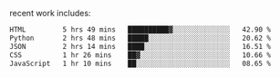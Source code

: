
<!--<img width="1415" height="100" alt="blu" src="https://github.com/rdsilva01/rdsilva01/assets/101207588/deb060e5-d035-4f09-b511-e3f50605b207">-->

<!-- \> Enthusiastic about developing and building solutions <br>
\> Computer Science and Engineering @ UBI -->

<!-- <a href="https://www.rodrigosilva.live/">personal website</a> 🏁 -->

<!-- ![](https://komarev.com/ghpvc/?username=rdsilva01) -->

recent work includes:
<!--START_SECTION:waka-->

```txt
HTML         5 hrs 49 mins   ██████████▓░░░░░░░░░░░░░░   42.90 %
Python       2 hrs 48 mins   █████░░░░░░░░░░░░░░░░░░░░   20.62 %
JSON         2 hrs 14 mins   ████░░░░░░░░░░░░░░░░░░░░░   16.51 %
CSS          1 hr 26 mins    ██▓░░░░░░░░░░░░░░░░░░░░░░   10.66 %
JavaScript   1 hr 10 mins    ██░░░░░░░░░░░░░░░░░░░░░░░   08.65 %
```

<!--END_SECTION:waka-->

